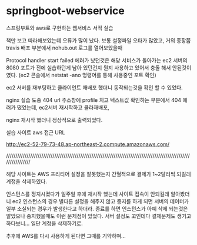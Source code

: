 # springboot-webservice
스프링부트와 aws로 구현하는 웹서비스 서적 실습

책만 보고 따라해보았는데 오류가 많이 났다. 보통 설정파일 오타가 많았고, 거의 종장쯤 travis 배포 부분에서 nohub.out 로그를 열어보았을때

Protocol handler start failed 에러가 났던것은 해당 서비스가 돌아가는 ec2 서버의 8080 포트가 전에 실습하던게 남아 있던건지 뭔지 사용하고 있어서 충돌
해서 안된것이였다. (ec2 콘솔에서 netstat -ano 명령어를 통해 사용중인 포트 확인) 

ec2 서버를 재부팅하고 클라이언트 재배포 했더니 동작되는것을 확인 할 수 있었다.

nginx 실습 도중 404 url 주소창에 profile 치고 텍스트값 확인하는 부분에서 404 에러가 떴었는데, ec2서버 재시작하고 클라재배포, 

nginx 재시작 했더니 정상적으로 출력되었다.

실습 사이트 aws 접근 URL

http://ec2-52-79-73-48.ap-northeast-2.compute.amazonaws.com/

////////////////////////////////////////////////////////////////////////////////////////////////////////////////

해당 사이트는 AWS 프리티어 설정을 잘못했는지 간헐적으로 결제가 1~2달러씩 되길래 계정을 삭제하였다.

인스턴스를 정지시켰다가 일주일 후에 재시작 했는데 사이트 접속이 안되길래 알아봤더니 ec2 인스턴스의 경우 별다른 설정을 해주지 않고 중지를 하게 되면 서버의 데이터가 일부 소실되는 경우가
발생한다고 하더라. 종료를 하면 인스턴스가 아예 삭제 되는것은 알았으나 중지했을때도 이런 문제점이 있었다.  서버 설정도 꼬인데다 결제문제도 생기고 하다보니... 일단 계정을 삭제하기로.

추후에 AWS를 다시 사용하게 된다면 그때를 기약하며...



